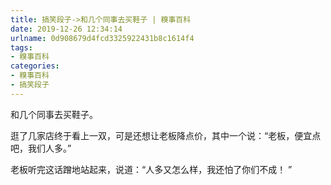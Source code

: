 ```yaml
---
title: 搞笑段子->和几个同事去买鞋子 | 糗事百科
date: 2019-12-26 12:34:14
urlname: 0d908679d4fcd3325922431b8c1614f4
tags: 
- 糗事百科
categories:
- 糗事百科
- 搞笑段子
---
```

和几个同事去买鞋子。

逛了几家店终于看上一双，可是还想让老板降点价，其中一个说：“老板，便宜点吧，我们人多。”

老板听完这话蹭地站起来，说道：“人多又怎么样，我还怕了你们不成！ ”


